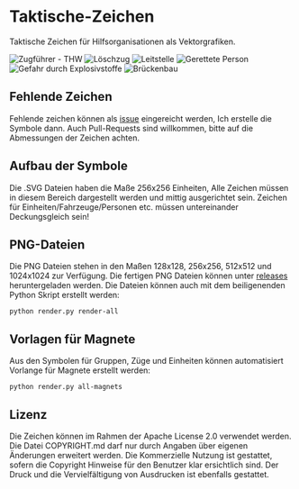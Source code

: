 # Taktische-Zeichen
Taktische Zeichen für Hilfsorganisationen als Vektorgrafiken.

![Zugführer - THW](https://rawgit.com/jonas-koeritz/Taktische-Zeichen/master/Zugf%C3%BChrer%20-%20THW.svg)
![Löschzug](https://rawgit.com/jonas-koeritz/Taktische-Zeichen/master/L%C3%B6schzug.svg)
![Leitstelle](https://rawgit.com/jonas-koeritz/Taktische-Zeichen/master/Leitstelle.svg)
![Gerettete Person](https://rawgit.com/jonas-koeritz/Taktische-Zeichen/master/Gerettete%20Person.svg)
![Gefahr durch Explosivstoffe](https://rawgit.com/jonas-koeritz/Taktische-Zeichen/master/Gefahr%20durch%20Explosivstoffe.svg)
![Brückenbau](https://rawgit.com/jonas-koeritz/Taktische-Zeichen/master/Br%C3%BCckenbau.svg)

## Fehlende Zeichen
Fehlende zeichen können als [issue](https://github.com/jonas-koeritz/Taktische-Zeichen/issues) eingereicht werden, Ich erstelle die Symbole dann.
Auch Pull-Requests sind willkommen, bitte auf die Abmessungen der Zeichen achten.

## Aufbau der Symbole
Die .SVG Dateien haben die Maße 256x256 Einheiten, Alle Zeichen müssen in diesem Bereich dargestellt werden und mittig ausgerichtet sein.
Zeichen für Einheiten/Fahrzeuge/Personen etc. müssen untereinander Deckungsgleich sein!

## PNG-Dateien
Die PNG Dateien stehen in den Maßen 128x128, 256x256, 512x512 und 1024x1024 zur Verfügung. Die fertigen PNG Dateien können unter [releases](https://github.com/jonas-koeritz/Taktische-Zeichen/releases) heruntergeladen werden.
Die Dateien können auch mit dem beiligenenden Python Skript erstellt werden:

`python render.py render-all`

## Vorlagen für Magnete
Aus den Symbolen für Gruppen, Züge und Einheiten können automatisiert Vorlange für Magnete erstellt werden:

`python render.py all-magnets`

## Lizenz
Die Zeichen können im Rahmen der Apache License 2.0 verwendet werden. Die Datei COPYRIGHT.md darf nur durch Angaben über eigenen Änderungen erweitert werden.
Die Kommerzielle Nutzung ist gestattet, sofern die Copyright Hinweise für den Benutzer klar ersichtlich sind.
Der Druck und die Vervielfältigung von Ausdrucken ist ebenfalls gestattet.
